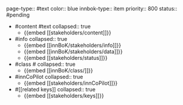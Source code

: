 page-type:: #text
color:: blue
innbok-type:: item
priority:: 800
status:: #pending

- #content #text
  collapsed:: true
	- {{embed [[stakeholders/content]]}}
- #info
  collapsed:: true
	- {{embed [[innBoK/stakeholders/info]]}}
	- {{embed [[innBoK/stakeholders/data]]}}
	- {{embed [[stakeholders/status]]}}
- #class #
  collapsed:: true
	- {{embed [[innBoK/class/]]}}
- #innCoPilot
  collapsed:: true
	- {{embed [[stakeholders/innCoPilot]]}}
- #[[related keys]]
  collapsed:: true
	- {{embed [[stakeholders/keys]]}}